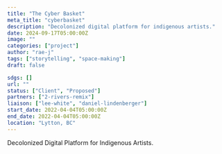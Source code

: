 ```yaml
---
title: "The Cyber Basket"
meta_title: "cyberbasket"
description: "Decolonized digital platform for indigenous artists."
date: 2024-09-17T05:00:00Z
image: ""
categories: ["project"]
author: "rae-j"
tags: ["storytelling", "space-making"]
draft: false

sdgs: []
url: ""
status: ["Client", "Proposed"]
partners: ["2-rivers-remix"]
liaison: ["lee-white", "daniel-lindenberger"]
start_date: 2022-04-04T05:00:00Z
end_date: 2022-04-04T05:00:00Z
location: "Lytton, BC"
---
```


Decolonized Digital Platform for Indigenous Artists.
